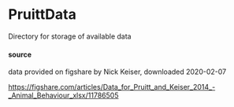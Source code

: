 # PruittData
Directory for storage of available data

#### source
data provided on figshare by Nick Keiser, downloaded 2020-02-07

https://figshare.com/articles/Data_for_Pruitt_and_Keiser_2014_-_Animal_Behaviour_xlsx/11786505